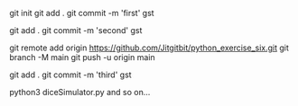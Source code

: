git init
git add .
git commit -m 'first'
gst

git add .
git commit -m 'second'
gst

git remote add origin https://github.com/Jitgitbit/python_exercise_six.git
git branch -M main
git push -u origin main

git add .
git commit -m 'third'
gst

python3 diceSimulator.py
and so on...